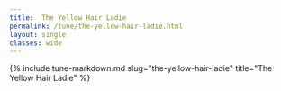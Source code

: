 ```yaml
---
title:  The Yellow Hair Ladie
permalink: /tune/the-yellow-hair-ladie.html
layout: single
classes: wide
---
```

{% include tune-markdown.md slug="the-yellow-hair-ladie" title="The Yellow Hair Ladie" %}
